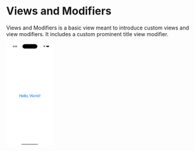 # Views and Modifiers

Views and Modifiers is a basic view meant to introduce custom views and view modifiers. It includes a custom prominent title view modifier.

<img src="screenshots/viewsandmodifiers.png" alt="Screenshot of Views and Modifiers app" width="25%">